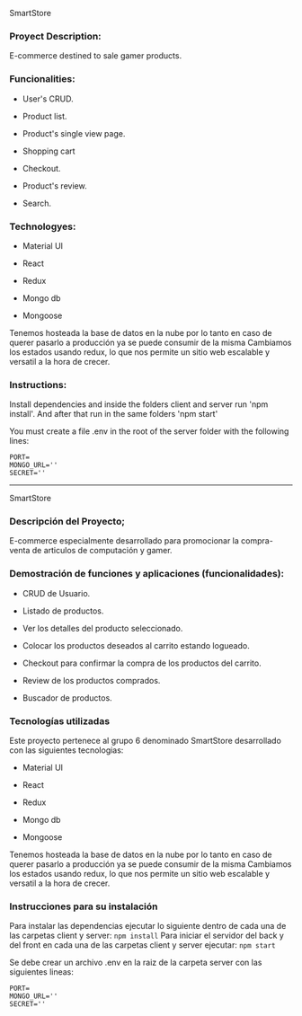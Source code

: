
SmartStore

### Proyect Description:

E-commerce destined to sale gamer products. 

### Funcionalities: 

- User's CRUD.

- Product list.

- Product's single view page.

- Shopping cart

- Checkout.

- Product's review.

- Search.
  
  
### Technologyes:

- Material UI

- React

- Redux

- Mongo db

- Mongoose

Tenemos hosteada la base de datos en la nube por lo tanto en caso de querer pasarlo a producción ya se puede consumir de la misma
Cambiamos los estados usando redux, lo que nos permite un sitio web escalable y versatil a la hora de crecer.


### Instructions:

Install dependencies and inside the folders client and server run 'npm install'.
And after that run in the same folders 'npm start'

You must create a file .env in the root of the server folder with the following lines:

    PORT=
    MONGO_URL=''
    SECRET='' 

---------------------------------------------------------------------------------------------------------------------------------------------------------

SmartStore

### Descripción del Proyecto;

E-commerce especialmente desarrollado para promocionar la compra-venta de articulos de computación y gamer.

### Demostración de funciones y aplicaciones (funcionalidades):

- CRUD de Usuario.

- Listado de productos.

- Ver los detalles del producto seleccionado.

- Colocar los productos deseados al carrito estando logueado.

- Checkout para confirmar la compra de los productos del carrito.

- Review de los productos comprados.

- Buscador de productos. 
  
  
### Tecnologías utilizadas

Este proyecto pertenece al grupo 6 denominado SmartStore desarrollado con las siguientes tecnologias:

- Material UI

- React

- Redux

- Mongo db

- Mongoose

Tenemos hosteada la base de datos en la nube por lo tanto en caso de querer pasarlo a producción ya se puede consumir de la misma
Cambiamos los estados usando redux, lo que nos permite un sitio web escalable y versatil a la hora de crecer.


### Instrucciones para su instalación

Para instalar las dependencias ejecutar lo siguiente dentro de cada una de las carpetas client y server: `npm install` 
Para iniciar el servidor del back y del front en cada una de las carpetas client y server ejecutar: `npm start`

Se debe crear un archivo .env en la raiz de la carpeta server con las siguientes lineas:

    PORT=
    MONGO_URL=''
    SECRET='' 
    

